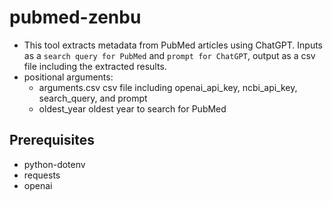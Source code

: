# pubmed-zenbu
- This tool extracts metadata from PubMed articles using ChatGPT. Inputs as a `search query for PubMed` and `prompt for ChatGPT`, output as a csv file including the extracted results.
- positional arguments:
  - arguments.csv  csv file including openai_api_key, ncbi_api_key, search_query, and prompt
  - oldest_year    oldest year to search for PubMed

## Prerequisites
- python-dotenv
- requests
- openai
